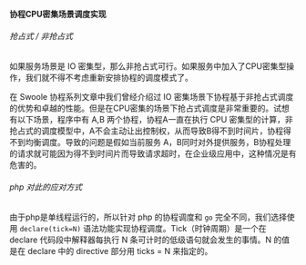 #### 协程CPU密集场景调度实现

###### 抢占式 / 非抢占式

如果服务场景是 IO 密集型，那么非抢占式可行。如果服务中加入了CPU密集型操作，我们就不得不考虑重新安排协程的调度模式了。

在 Swoole 协程系列文章中我们曾经介绍过 IO 密集场景下协程基于非抢占式调度的优势和卓越的性能。但是在CPU密集的场景下抢占式调度是非常重要的。试想有以下场景，程序中有 A,B 两个协程，协程A一直在执行 CPU 密集型的计算，非抢占式的调度模型中，A不会主动让出控制权，从而导致B得不到时间片，协程得不到均衡调度。导致的问题是假如当前服务 A，B同时对外提供服务，B协程处理的请求就可能因为得不到时间片而导致请求超时，在企业级应用中，这种情况是有危害的。

###### php 对此的应对方式

由于php是单线程运行的，所以针对 php 的协程调度和 `go` 完全不同，我们选择使用 `declare(tick=N)` 语法功能实现协程调度。Tick（时钟周期）是一个在 declare 代码段中解释器每执行 N 条可计时的低级语句就会发生的事情。N 的值是在 declare 中的 directive 部分用 ticks = N 来指定的。

